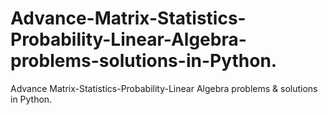# Advance-Matrix-Statistics-Probability-Linear-Algebra-problems-solutions-in-Python.
Advance Matrix-Statistics-Probability-Linear Algebra problems &amp; solutions in Python.
